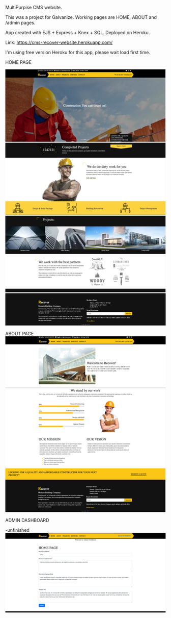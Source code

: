 MultiPurpise CMS website.

This was a project for Galvanize. Working pages are HOME, ABOUT and /admin pages. 

App created with EJS + Express + Knex + SQL. Deployed on Heroku.

Link: https://cms-recover-website.herokuapp.com/

I'm using free version Heroku for this app, please wait load first time. 


HOME PAGE

![alt text](./screenshot/1.png)
![alt text](./screenshot/2.png)
![alt text](./screenshot/3.png)
![alt text](./screenshot/4.png)

ABOUT PAGE
![alt text](./screenshot/5.png)
![alt text](./screenshot/6.png)
![alt text](./screenshot/7.png)

ADMIN DASHBOARD

-unfinished
![alt text](./screenshot/8.png)
